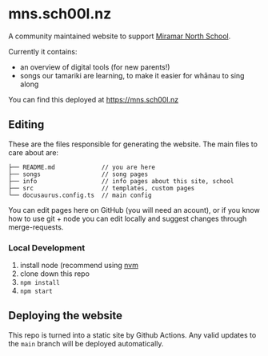 
# mns.sch00l.nz

A community maintained website to support [Miramar North School](https://mns.school.nz).

Currently it contains:
- an overview of digital tools (for new parents!)
- songs our tamariki are learning, to make it easier for whānau to sing along

You can find this deployed at https://mns.sch00l.nz


## Editing

These are the files responsible for generating the website. The main files to care about are:

```
├── README.md             // you are here
├── songs                 // song pages
├── info                  // info pages about this site, school
├── src                   // templates, custom pages
└── docusaurus.config.ts  // main config
```

You can edit pages here on GitHub (you will need an acount), or if you know how to use git + node you can edit locally and suggest changes through merge-requests.


### Local Development

1. install node (recommend using [nvm](https://github.com/nvm-sh/nvm)
2. clone down this repo
3. `npm install`
4. `npm start`

## Deploying the website

This repo is turned into a static site by Github Actions.
Any valid updates to the `main` branch will be deployed automatically.

